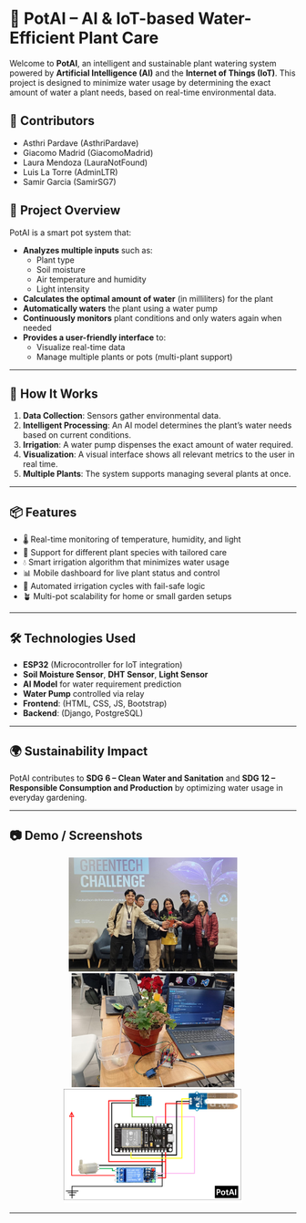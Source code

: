 # 🌱 PotAI – AI & IoT-based Water-Efficient Plant Care

Welcome to **PotAI**, an intelligent and sustainable plant watering system powered by **Artificial Intelligence (AI)** and the **Internet of Things (IoT)**. This project is designed to minimize water usage by determining the exact amount of water a plant needs, based on real-time environmental data.

## 👥 Contributors

- Asthri Pardave (AsthriPardave)
- Giacomo Madrid (GiacomoMadrid)
- Laura Mendoza (LauraNotFound)
- Luis La Torre (AdminLTR)
- Samir Garcia (SamirSG7)

## 🚀 Project Overview

PotAI is a smart pot system that:

- **Analyzes multiple inputs** such as:
  - Plant type
  - Soil moisture
  - Air temperature and humidity
  - Light intensity
- **Calculates the optimal amount of water** (in milliliters) for the plant
- **Automatically waters** the plant using a water pump
- **Continuously monitors** plant conditions and only waters again when needed
- **Provides a user-friendly interface** to:
  - Visualize real-time data
  - Manage multiple plants or pots (multi-plant support)

---

## 🧠 How It Works

1. **Data Collection**: Sensors gather environmental data.
2. **Intelligent Processing**: An AI model determines the plant’s water needs based on current conditions.
3. **Irrigation**: A water pump dispenses the exact amount of water required.
4. **Visualization**: A visual interface shows all relevant metrics to the user in real time.
5. **Multiple Plants**: The system supports managing several plants at once.

---

## 📦 Features

- 🌡️ Real-time monitoring of temperature, humidity, and light
- 🌱 Support for different plant species with tailored care
- 💧 Smart irrigation algorithm that minimizes water usage
- 📊 Mobile dashboard for live plant status and control
- 🔁 Automated irrigation cycles with fail-safe logic
- 🪴 Multi-pot scalability for home or small garden setups

---

## 🛠️ Technologies Used

- **ESP32** (Microcontroller for IoT integration)
- **Soil Moisture Sensor**, **DHT Sensor**, **Light Sensor**
- **AI Model** for water requirement prediction
- **Water Pump** controlled via relay
- **Frontend**: (HTML, CSS, JS, Bootstrap)
- **Backend**: (Django, PostgreSQL)

---

## 🌍 Sustainability Impact

PotAI contributes to **SDG 6 – Clean Water and Sanitation** and **SDG 12 – Responsible Consumption and Production** by optimizing water usage in everyday gardening.

---

## 📷 Demo / Screenshots

<p align="center">
  <img src="img/group.jpg" height="200"/>
  <img src="img/pot.jpg" height="200"/>
  <img src="img/circuit.png" height="200"/>
</p>

---
